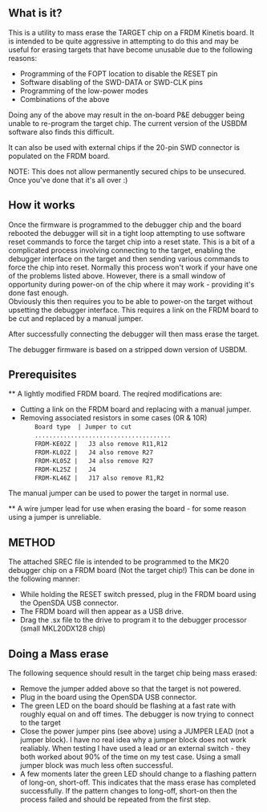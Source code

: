 What is it?
---------------------
This is a utility to mass erase the TARGET chip on a FRDM Kinetis board.  It is intended
to be quite aggressive in attempting to do this and may be useful for erasing targets that have
become unusable due to the following reasons:

- Programming of the FOPT location to disable the RESET pin
- Software disabling of the SWD-DATA or SWD-CLK pins 
- Programming of the low-power modes
- Combinations of the above

Doing any of the above may result in the on-board P&E debugger being unable to re-program the target chip.
The current version of the USBDM software also finds this difficult.

It can also be used with external chips if the 20-pin SWD connector is populated on the FRDM board.

NOTE:
This does not allow permanently secured chips to be unsecured.  Once you've done that it's all over :)

How it works
------------------------
Once the firmware is programmed to the debugger chip and the board rebooted the debugger will sit in a tight 
loop attempting to use software reset commands to force the target chip into a reset state. This is a bit of 
a complicated process involving connecting to the target, enabling the debugger interface on the target and
then sending various commands to force the chip into reset.
Normally this process won't work if your have one of the problems listed above.  However, there is a small
window of opportunity during power-on of the chip where it may work - providing it's done fast enough.  
Obviously this then requires you to be able to power-on the target without upsetting the debugger interface.
This requires a link on the FRDM board to be cut and replaced by a manual jumper.

After successfully connecting the debugger will then mass erase the target.

The debugger firmware is based on a stripped down version of USBDM.
  
Prerequisites
-------------------------
** A lightly modified FRDM board.
   The reqired modifications are: 
   - Cutting a link on the FRDM board and replacing with a manual jumper.
   - Removing associated resistors in some cases (0R & 10R)  
`    Board type  | Jumper to cut`  
`    ......................................`  
`    FRDM-KE02Z |   J3 also remove R11,R12`  
`    FRDM-KL02Z |   J4 also remove R27`  
`    FRDM-KL05Z |   J4 also remove R27`  
`    FRDM-KL25Z |   J4`  
`    FRDM-KL46Z |   J17 also remove R1,R2`  
 
   The manual jumper can be used to power the target in normal use.

** A wire jumper lead for use when erasing the board - for some reason using a jumper is unreliable.

METHOD
-------------------
The attached SREC file is intended to be programmed to the MK20 debugger chip on a FRDM board (Not
the target chip!)  This can be done in the following manner:

* While holding the RESET switch pressed, plug in the FRDM board using the OpenSDA USB connector.
* The FRDM board will then appear as a USB drive.
* Drag the .sx file to the drive to program it to the debugger processor (small MKL20DX128 chip)

Doing a Mass erase
-----------------------------
The following sequence should result in the target chip being mass erased:

* Remove the jumper added above so that the target is not powered.
* Plug in the board using the OpenSDA USB connector.
* The green LED on the board should be flashing at a fast rate with roughly equal on and off times.
  The debugger is now trying to connect to the target
* Close the power jumper pins (see above) using a JUMPER LEAD (not a jumper block).  I have no real idea why a
  jumper block does not work realiably.  When testing I have used a lead or an external switch - they both worked 
  about 90% of the time on my test case.  Using a small jumper block was much less often successful.
* A few moments later the green LED should change to a flashing pattern of long-on, short-off.  This indicates 
  that the mass erase has completed successfully.
  If the pattern changes to long-off, short-on then the process failed and should be repeated from the first step.

  